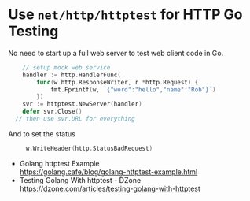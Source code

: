 # Use `net/http/httptest` for HTTP Go Testing

No need to start up a full web server to test web client code in Go.

```go
	// setup mock web service
	handler := http.HandlerFunc(
		func(w http.ResponseWriter, r *http.Request) {
			fmt.Fprintf(w, `{"word":"hello","name":"Rob"}`)
		})
	svr := httptest.NewServer(handler)
	defer svr.Close()
  // then use svr.URL for everything
```

And to set the status

```go
     w.WriteHeader(http.StatusBadRequest)
```

* Golang httptest Example  
  <https://golang.cafe/blog/golang-httptest-example.html>
* Testing Golang With httptest - DZone  
  <https://dzone.com/articles/testing-golang-with-httptest>
